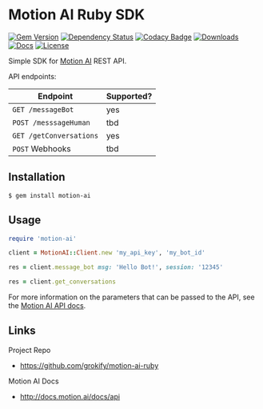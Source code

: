 Motion AI Ruby SDK
==================

[![Gem Version][gem-version-svg]][gem-version-link]
[![Dependency Status][dependency-status-svg]][dependency-status-link]
[![Codacy Badge][codacy-svg]][codacy-link]
[![Downloads][downloads-svg]][downloads-link]
[![Docs][docs-rubydoc-svg]][docs-rubydoc-link]
[![License][license-svg]][license-link]



Simple SDK for [Motion AI](https://motion.ai) REST API.

API endpoints:

Endpoint | Supported?
---------|-----------
`GET /messageBot` | yes
`POST /messsageHuman` | tbd
`GET /getConversations` | yes
`POST` Webhooks | tbd

## Installation

```
$ gem install motion-ai
```

## Usage

```ruby
require 'motion-ai'

client = MotionAI::Client.new 'my_api_key', 'my_bot_id'

res = client.message_bot msg: 'Hello Bot!', session: '12345'

res = client.get_conversations
```

For more information on the parameters that can be passed to the API,
see the [Motion AI API docs](http://docs.motion.ai/docs/api).

## Links

Project Repo

* https://github.com/grokify/motion-ai-ruby

Motion AI Docs

* http://docs.motion.ai/docs/api

 [gem-version-svg]: https://badge.fury.io/rb/motion-ai.svg
 [gem-version-link]: http://badge.fury.io/rb/motion-ai
 [downloads-svg]: http://ruby-gem-downloads-badge.herokuapp.com/motion-ai
 [downloads-link]: https://rubygems.org/gems/motion-ai
 [dependency-status-svg]: https://gemnasium.com/grokify/motion-ai-ruby.svg
 [dependency-status-link]: https://gemnasium.com/grokify/motion-ai-ruby
 [codacy-svg]: https://api.codacy.com/project/badge/Grade/1e014a7f38734145bff06ce0ed2af829
 [codacy-link]: https://www.codacy.com/app/grokify/motion-ai-ruby
 [docs-rubydoc-svg]: https://img.shields.io/badge/docs-rubydoc-blue.svg
 [docs-rubydoc-link]: http://www.rubydoc.info/gems/motion-ai/
 [license-svg]: https://img.shields.io/badge/license-MIT-blue.svg
 [license-link]: https://github.com/grokify/motion-ai-ruby/blob/master/LICENSE.md
